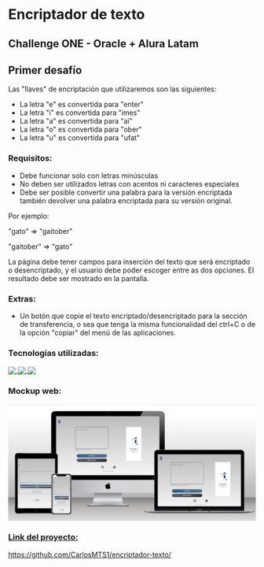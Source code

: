 # Encriptador de texto
## Challenge ONE - Oracle + Alura Latam 

## Primer desafío

Las "llaves" de encriptación que utilizaremos son las siguientes:

- La letra "e" es convertida para "enter"
- La letra "i" es convertida para "imes"
- La letra "a" es convertida para "ai"
- La letra "o" es convertida para "ober"
- La letra "u" es convertida para "ufat"

### Requisitos:
- Debe funcionar solo con letras minúsculas
- No deben ser utilizados letras con acentos ni caracteres especiales
- Debe ser posible convertir una palabra para la versión encriptada también devolver una palabra encriptada para su versión original.

Por ejemplo:

"gato" => "gaitober"

"gaitober" => "gato"

La página debe tener campos para
inserción del texto que será encriptado o desencriptado, y el usuario debe poder escoger entre as dos opciones.
El resultado debe ser mostrado en la pantalla.

### Extras:
- Un botón que copie el texto encriptado/desencriptado para la sección de transferencia, o sea que tenga la misma funcionalidad del ctrl+C o de la opción "copiar" del menú de las aplicaciones.

### Tecnologías utilizadas:
<a href="#">
  <img align="center" width = 60px src="https://camo.githubusercontent.com/abb3fd9409d11cd93538139b0e8ec6722e56764868c2ed710ba62a28ff1e1c8f/68747470733a2f2f696d672e69636f6e73382e636f6d2f636f6c6f722f3334342f68746d6c2d352d2d76312e706e67"/>
</a>

<a href="#">
  <img align="center" width = 60px src="https://camo.githubusercontent.com/fd5b3f9bfeea422c70d0db95b587e08e97d8ca5c69d0787e3464af8e6558fbe9/68747470733a2f2f696d672e69636f6e73382e636f6d2f636f6c6f722f3334342f637373332e706e67"/>
</a>

<a href="#">
  <img align="center" width = 60px src="https://camo.githubusercontent.com/96327f7d9cb0254a96db740a34da59e8e0be3919b1041f4a44db7a17b8940f4b/68747470733a2f2f696d672e69636f6e73382e636f6d2f636f6c6f722f3334342f6a6176617363726970742d2d76312e706e67" />
</a>

### Mockup web:
<a href="#">
  <img align="center" width = 1000px src=https://github.com/EmiiFernandez/encriptador-texto/blob/main/assets/mockup-web-encriptador.png?raw=true"
</a>

### Link del proyecto:
<a href="https://github.com/CarlosMTS1/encriptador-texto.git/">https://github.com/CarlosMTS1/encriptador-texto/
</a>
